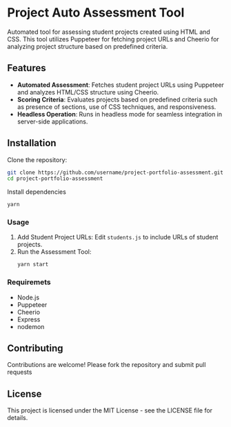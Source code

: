 # Project Auto Assessment Tool

Automated tool for assessing student projects created using HTML and CSS. This tool utilizes Puppeteer for fetching project URLs and Cheerio for analyzing project structure based on predefined criteria.

## Features

- **Automated Assessment**: Fetches student project URLs using Puppeteer and analyzes HTML/CSS structure using Cheerio.
- **Scoring Criteria**: Evaluates projects based on predefined criteria such as presence of sections, use of CSS techniques, and responsiveness.
- **Headless Operation**: Runs in headless mode for seamless integration in server-side applications.

## Installation

Clone the repository:

```bash
git clone https://github.com/username/project-portfolio-assessment.git
cd project-portfolio-assessment


```

Install dependencies

```bash
yarn

```

### Usage

1. Add Student Project URLs: Edit `students.js` to include URLs of student projects.
2. Run the Assessment Tool:
   ```bash
   yarn start
   ```

### Requiremets

- Node.js
- Puppeteer
- Cheerio
- Express
- nodemon

## Contributing

Contributions are welcome! Please fork the repository and submit pull requests

## License

This project is licensed under the MIT License - see the LICENSE file for details.

